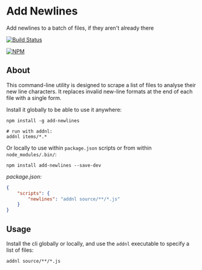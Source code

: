 # Add Newlines
Add newlines to a batch of files, if they aren't already there

[![Build Status](https://travis-ci.org/perry-mitchell/add-newlines.svg?branch=master)](https://travis-ci.org/perry-mitchell/add-newlines)

[![NPM](https://nodei.co/npm/add-newlines.png)](https://www.npmjs.com/package/add-newlines)

## About
This command-line utility is designed to scrape a list of files to analyse their new line characters. It replaces invalid new-line formats at the end of each file with a single form.

Install it globally to be able to use it anywhere:

```shell
npm install -g add-newlines

# run with addnl:
addnl items/*.*
```

Or locally to use within `package.json` scripts or from within `node_modules/.bin/`:

```shell
npm install add-newlines --save-dev
```

_package.json:_

```json
{
    "scripts": {
        "newlines": "addnl source/**/*.js"
    }
}
```

## Usage
Install the cli globally or locally, and use the `addnl` executable to specify a list of files:

```shell
addnl source/**/*.js
```
